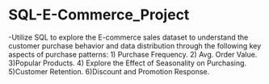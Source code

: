 # SQL-E-Commerce_Project
-Utilize SQL to explore the E-commerce sales dataset to understand the customer purchase behavior and data distribution through the following key aspects of purchase patterns: 1) Purchase Frequency. 2) Avg. Order Value. 3)Popular Products. 4) Explore the Effect of Seasonality on Purchasing. 5)Customer Retention. 6)Discount and Promotion Response.

